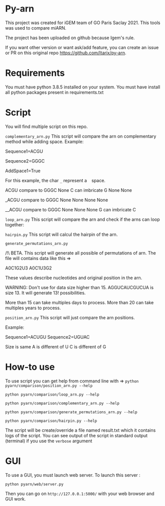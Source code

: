 # Py-arn

This project was created for iGEM team of GO Paris Saclay 2021.
This tools was used to compare miARN.

The project has been uploaded on github because Igem's rule. 

If you want other version or want ask/add feature, you can create an issue or PR on this original repo https://github.com/Itarix/py-arn.


# Requirements

You must have python 3.8.5 installed on your system.
You must have install all python packages present in requirements.txt

# Script

You will find multiple script on this repo.

`complementary_arn.py`
This script will compare the arn on complementary method while adding space. Example:

Sequence1=ACGU

Sequence2=GGGC

AddSpace1=True

For this example, the char `_` represent a ` ` space.

ACGU compare to GGGC None C can imbricate G None None

_ACGU compare to GGGC None None None None

__ACGU compare to GGGC None None None G can imbricate C

`loop_arn.py`
This script will compare the arn and check if the arns can loop together:

`hairpin.py`
This script will calcul the hairpin of the arn.

`generate_permutations_arn.py`

/!\ BETA.
This script will generate all possible of permutations of arn. The file will contains data like this =>

A0C1G2U3 A0C1U3G2

These values describe nucleotides and original position in the arn.

WARNING: Don't use for data size higher than 15.
AGGUCAUCGUCUA is size 13. It will generate 13! possibilities.

More than 15 can take multiples days to process.
More than 20 can take multiples years to process.

`position_arn.py`
This script will just compare the arn positions.

Example:

Sequence1=ACUGU Sequence2=UGUAC

Size is same A is different of U C is different of G

# How-to use

To use script you can get help from command line with =>
`python pyarn/comparison/position_arn.py --help`

`python pyarn/comparison/loop_arn.py --help`

`python pyarn/comparison/complementary_arn.py --help`

`python pyarn/comparison/generate_permutations_arn.py --help`

`python pyarn/comparison/hairpin.py --help`

The script will be create/override a file named result.txt which it contains logs of the script. You can see output of
the script in standard output (terminal) if you use the `verbose` argument

# GUI

To use a GUI, you must launch web server.
To launch this server :

`python pyarn/web/server.py`

Then you can go on `http://127.0.0.1:5000/` with your web browser and GUI work.
